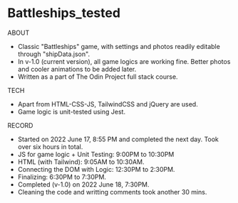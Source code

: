 # Battleships_tested

ABOUT

-   Classic "Battleships" game, with settings and photos readily editable through "shipData.json".
-   In v-1.0 (current version), all game logics are working fine. Better photos and cooler animations to be added later.
-   Written as a part of The Odin Project full stack course.

TECH

-   Apart from HTML-CSS-JS, TailwindCSS and jQuery are used.
-   Game logic is unit-tested using Jest.

RECORD

-   Started on 2022 June 17, 8:55 PM and completed the next day. Took over six hours in total.
-   JS for game logic + Unit Testing: 9:00PM to 10:30PM
-   HTML (with Tailwind): 9:05AM to 10:30AM.
-   Connecting the DOM with Logic: 12:30PM to 2:30PM.
-   Finalizing: 6:30PM to 7:30PM.
-   Completed (v-1.0) on 2022 June 18, 7:30PM.
-   Cleaning the code and writting comments took another 30 mins.